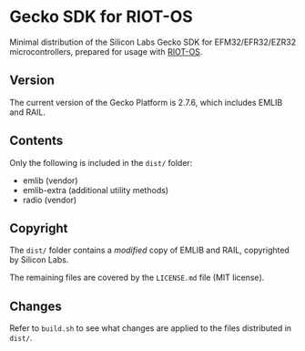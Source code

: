# Gecko SDK for RIOT-OS
Minimal distribution of the Silicon Labs Gecko SDK for EFM32/EFR32/EZR32 microcontrollers, prepared for usage with [RIOT-OS](https://github.com/RIOT-OS/RIOT).

## Version
The current version of the Gecko Platform is 2.7.6, which includes EMLIB and RAIL.

## Contents
Only the following is included in the `dist/` folder:

* emlib (vendor)
* emlib-extra (additional utility methods)
* radio (vendor)

## Copyright
The `dist/` folder contains a *modified* copy of EMLIB and RAIL, copyrighted by Silicon Labs.

The remaining files are covered by the `LICENSE.md` file (MIT license).

## Changes
Refer to `build.sh` to see what changes are applied to the files distributed in `dist/`.
